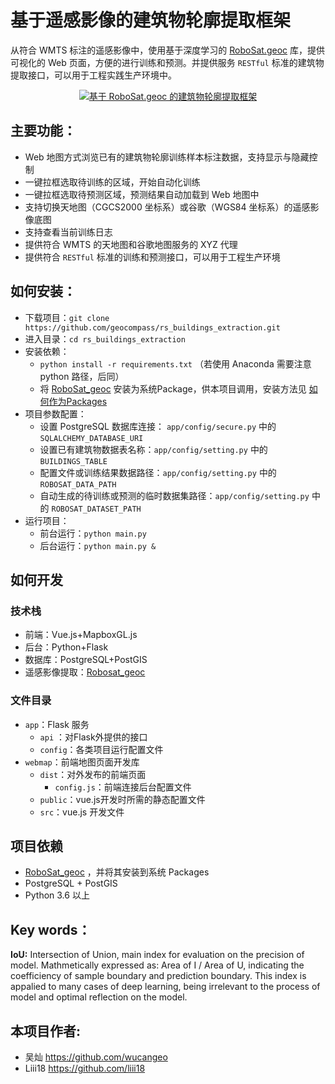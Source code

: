# 基于遥感影像的建筑物轮廓提取框架

从符合 WMTS 标注的遥感影像中，使用基于深度学习的 [RoboSat.geoc](https://github.com/geocompass/robosat_geoc) 库，提供可视化的 Web 页面，方便的进行训练和预测。并提供服务 `RESTful` 标准的建筑物提取接口，可以用于工程实践生产环境中。



<p align=center>
  <a href="https://github.com/geocompass/rs_buildings_extraction"><img src="https://raw.githubusercontent.com/geocompass/rs_buildings_extraction/master/docs/img/web_map.jpeg" alt="基于 RoboSat.geoc 的建筑物轮廓提取框架" /></a>
</p>



## 主要功能：

- Web 地图方式浏览已有的建筑物轮廓训练样本标注数据，支持显示与隐藏控制
- 一键拉框选取待训练的区域，开始自动化训练
- 一键拉框选取待预测区域，预测结果自动加载到 Web 地图中
- 支持切换天地图（CGCS2000 坐标系）或谷歌（WGS84 坐标系）的遥感影像底图
- 支持查看当前训练日志
- 提供符合 WMTS 的天地图和谷歌地图服务的 XYZ 代理
- 提供符合 `RESTful` 标准的训练和预测接口，可以用于工程生产环境

## 如何安装：

- 下载项目：`git clone https://github.com/geocompass/rs_buildings_extraction.git`
- 进入目录：`cd rs_buildings_extraction`
- 安装依赖：
  - `python install -r requirements.txt` （若使用 Anaconda 需要注意 python 路径，后同）
  - 将 [RoboSat_geoc](https://github.com/geocompass/robosat_geoc/) 安装为系统Package，供本项目调用，安装方法见 [如何作为Packages](https://github.com/geocompass/robosat_geoc/blob/master/README.md#如何作为-packages)
- 项目参数配置：
  - 设置 PostgreSQL 数据库连接： `app/config/secure.py` 中的 `SQLALCHEMY_DATABASE_URI`
  - 设置已有建筑物数据表名称：`app/config/setting.py` 中的 `BUILDINGS_TABLE`
  - 配置文件或训练结果数据路径：`app/config/setting.py` 中的 `ROBOSAT_DATA_PATH`
  - 自动生成的待训练或预测的临时数据集路径：`app/config/setting.py` 中的 `ROBOSAT_DATASET_PATH`
- 运行项目：
  - 前台运行：`python main.py` 
  - 后台运行：`python main.py &`

## 如何开发

### 技术栈

- 前端：Vue.js+MapboxGL.js
- 后台：Python+Flask
- 数据库：PostgreSQL+PostGIS
- 遥感影像提取：[Robosat_geoc](https://github.com/geocompass/robosat_geoc/) 

### 文件目录

- `app`：Flask 服务
  - `api` ：对Flask外提供的接口
  - `config`：各类项目运行配置文件
- `webmap`：前端地图页面开发库
  - `dist`：对外发布的前端页面
    - `config.js`：前端连接后台配置文件
  - `public`：vue.js开发时所需的静态配置文件
  - `src`：vue.js 开发文件

## 项目依赖

- [RoboSat_geoc](https://github.com/geocompass/robosat_geoc/) ，并将其安装到系统 Packages
- PostgreSQL + PostGIS
- Python 3.6 以上



## Key words：

**IoU:**
Intersection of Union, main index for evaluation on the precision of model. Mathmetically expressed as: Area of I / Area of U, indicating the coefficiency of sample boundary and prediction boundary. This index is appalied to many cases of deep learning, being irrelevant to the process of model and optimal reflection on the model.



## 本项目作者:

- 吴灿 https://github.com/wucangeo
- Liii18 https://github.com/liii18

